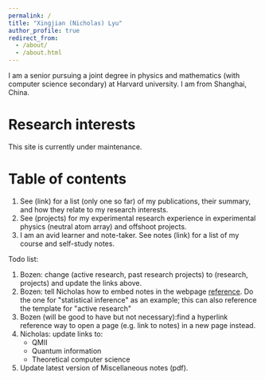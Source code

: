 ```yaml
---
permalink: /
title: "Xingjian (Nicholas) Lyu"
author_profile: true
redirect_from: 
  - /about/
  - /about.html
---
```


I am a senior pursuing a joint degree in physics and mathematics (with computer science secondary) at Harvard university. I am from Shanghai, China. 

Research interests
======
This site is currently under maintenance.

Table of contents
======

1. See (link) for a list (only one so far) of my publications, their summary, and how they relate to my research interests. 
2. See (projects) for my experimental research experience in experimental physics (neutral atom array) and offshoot projects. 
3. I am an avid learner and note-taker. See notes (link) for a list of my course and self-study notes. 

<!-- Test Section
------
This site is currently under maintenance. -->

Todo list: 

1. Bozen: change (active research, past research projects) to (research, projects) and update the links above. 
2. Bozen: tell Nicholas how to embed notes in the webpage [reference](https://talk.jekyllrb.com/t/embed-pdf-in-github-pages/4527). Do the one for "statistical inference" as an example; this can also reference the template for "active research"
3. Bozen (will be good to have but not necessary):find a hyperlink reference way to open a page (e.g. link to notes) in a new page instead. 
4. Nicholas: update links to: 
   - QMII
   - Quantum information
   - Theoretical computer science
5. Update latest version of Miscellaneous notes (pdf). 